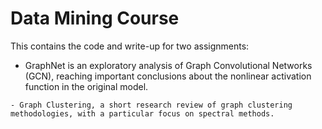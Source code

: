 # Data Mining Course

This contains the code and write-up for two assignments: 

   - GraphNet is an exploratory analysis of Graph Convolutional Networks (GCN), reaching important conclusions about the nonlinear activation function in the original model.
   
    - Graph Clustering, a short research review of graph clustering methodologies, with a particular focus on spectral methods.
  
  